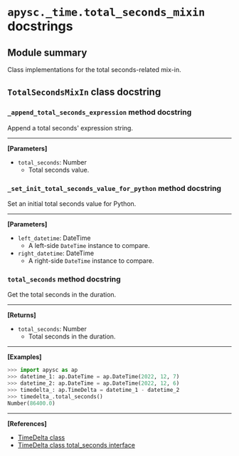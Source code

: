 # `apysc._time.total_seconds_mixin` docstrings

## Module summary

Class implementations for the total seconds-related mix-in.

## `TotalSecondsMixIn` class docstring

### `_append_total_seconds_expression` method docstring

Append a total seconds' expression string.<hr>

**[Parameters]**

- `total_seconds`: Number
  - Total seconds value.

### `_set_init_total_seconds_value_for_python` method docstring

Set an initial total seconds value for Python.<hr>

**[Parameters]**

- `left_datetime`: DateTime
  - A left-side `DateTime` instance to compare.
- `right_datetime`: DateTime
  - A right-side `DateTime` instance to compare.

### `total_seconds` method docstring

Get the total seconds in the duration.<hr>

**[Returns]**

- `total_seconds`: Number
  - Total seconds in the duration.

<hr>

**[Examples]**

```py
>>> import apysc as ap
>>> datetime_1: ap.DateTime = ap.DateTime(2022, 12, 7)
>>> datetime_2: ap.DateTime = ap.DateTime(2022, 12, 6)
>>> timedelta_: ap.TimeDelta = datetime_1 - datetime_2
>>> timedelta_.total_seconds()
Number(86400.0)
```

<hr>

**[References]**

- [TimeDelta class](https://simon-ritchie.github.io/apysc/en/timedelta.html)
- [TimeDelta class total_seconds interface](https://simon-ritchie.github.io/apysc/en/timedelta_total_seconds.html)